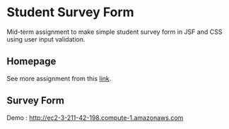 # Student Survey Form
Mid-term assignment to make simple student survey form in JSF and CSS using user input validation.

## Homepage
See more assignment from this [link](https://mr.al-21296.s3.amazonaws.com/index.html).

## Survey Form
Demo : http://ec2-3-211-42-198.compute-1.amazonaws.com